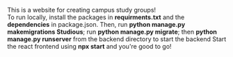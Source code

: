 This is a website for creating campus study groups! <br />
To run locally, install the packages in **requirments.txt** and the **dependencies** in package.json. 
Then, run **python manage.py makemigrations Studious**; run **python manage.py migrate**; then **python manage.py runserver** from the backend directory to start the backend
Start the react frontend using **npx start** and you're good to go!
